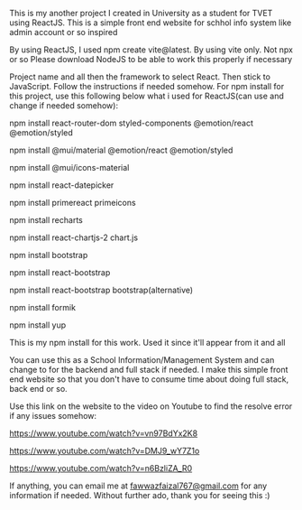 This is my another project I created in University as a student for TVET using ReactJS. This is a simple front end website for schhol info system like admin account or so inspired

By using ReactJS, I used npm create vite@latest. By using vite only. Not npx or so
Please download NodeJS to be able to work this properly if necessary

Project name and all then the framework to select React. Then stick to JavaScript. Follow the instructions if needed somehow.
For npm install for this project, use this following below what i used for ReactJS(can use and change if needed somehow): 

npm install react-router-dom styled-components @emotion/react @emotion/styled

npm install @mui/material @emotion/react @emotion/styled

npm install @mui/icons-material

npm install react-datepicker

npm install primereact primeicons

npm install recharts

npm install react-chartjs-2 chart.js

npm install bootstrap

npm install react-bootstrap

npm install react-bootstrap bootstrap(alternative)

npm install formik

npm install yup

This is my npm install for this work. Used it since it'll appear from it and all

You can use this as a School Information/Management System and can change to for the backend and full stack if needed. I make this simple front end website so that you don't have to consume time about doing full stack, back end or so.

Use this link on the website to the video on Youtube to find the resolve error if any issues somehow: 

https://www.youtube.com/watch?v=vn97BdYx2K8

https://www.youtube.com/watch?v=DMJ9_wY7Z1o

https://www.youtube.com/watch?v=n6BzliZA_R0

If anything, you can email me at fawwazfaizal767@gmail.com for any information if needed. Without further ado, thank you for seeing this :)

